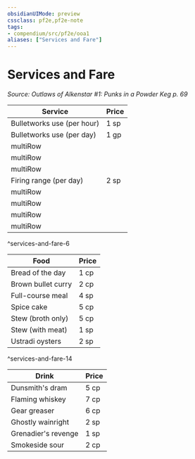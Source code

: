 ```yaml
---
obsidianUIMode: preview
cssclass: pf2e,pf2e-note
tags:
- compendium/src/pf2e/ooa1
aliases: ["Services and Fare"]
---
```

# Services and Fare  
*Source: Outlaws of Alkenstar #1: Punks in a Powder Keg p. 69*  

| Service | Price |
|---------|-------|
| Bulletworks use (per hour) | 1 sp |
| Bulletworks use (per day) | 1 gp |
| multiRow |  |
| multiRow |  |
| multiRow |  |
| Firing range (per day) | 2 sp |
| multiRow |  |
| multiRow |  |
| multiRow |  |
| multiRow |  |
^services-and-fare-6

| Food | Price |
|------|-------|
| Bread of the day | 1 cp |
| Brown bullet curry | 2 cp |
| Full-course meal | 4 sp |
| Spice cake | 5 cp |
| Stew (broth only) | 5 cp |
| Stew (with meat) | 1 sp |
| Ustradi oysters | 2 sp |
^services-and-fare-14

| Drink | Price |
|-------|-------|
| Dunsmith's dram | 5 cp |
| Flaming whiskey | 7 cp |
| Gear greaser | 6 cp |
| Ghostly wainright | 2 sp |
| Grenadier's revenge | 1 sp |
| Smokeside sour | 2 cp |